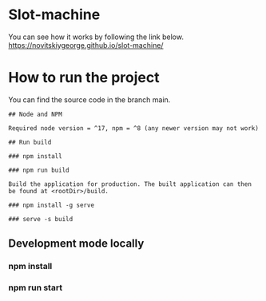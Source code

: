 # Slot-machine

You can see how it works by following the link below.
https://novitskiygeorge.github.io/slot-machine/

# How to run the project

You can find the source code in the branch main.

```
## Node and NPM

Required node version = ^17, npm = ^8 (any newer version may not work)
```

```
## Run build

### npm install

### npm run build

Build the application for production. The built application can then be found at <rootDir>/build.

### npm install -g serve

### serve -s build
```

## Development mode locally

### npm install

### npm run start
